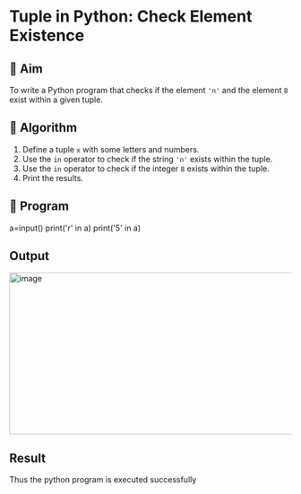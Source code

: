 # Tuple in Python: Check Element Existence

## 🎯 Aim
To write a Python program that checks if the element `'n'` and the element `8` exist within a given tuple.

## 🧠 Algorithm
1. Define a tuple `x` with some letters and numbers.
2. Use the `in` operator to check if the string `'n'` exists within the tuple.
3. Use the `in` operator to check if the integer `8` exists within the tuple.
4. Print the results.

## 🧾 Program
a=input()
print('r' in a)
print('5' in a)

## Output
<img width="1105" height="289" alt="image" src="https://github.com/user-attachments/assets/5259ee4e-f6bf-41f2-8921-248d983de129" />

## Result
Thus the python program is executed successfully
